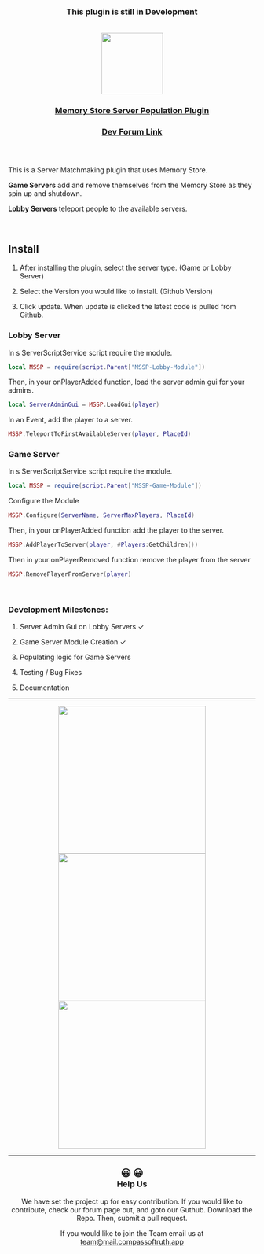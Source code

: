 <div align="center">
<h3>This plugin is still in Development</h3>
<br>
<a href="https://www.roblox.com/library/14113075182/Memory-Store-Server-Populating">
<img width=125 src="https://storage.googleapis.com/compass-of-truth/images/ToolbarOpenWidget.jpg"/>
<h3 >Memory Store Server Population Plugin</h3>
</a>
</div>
<div align="center">
<a href="https://www.roblox.com/library/14113075182/Memory-Store-Server-Populating">
<h3>Dev Forum Link<h3>
</a>
<br>
</div>

This is a Server Matchmaking plugin that uses Memory Store.

**Game Servers** add and remove themselves from the Memory Store as they spin up and shutdown.

**Lobby Servers** teleport people to the available servers.

<br>

<h2>Install</h2>

1. After installing the plugin, select the server type. (Game or Lobby Server)

2. Select the Version you would like to install. (Github Version)

3. Click update. When update is clicked the latest code is pulled from Github.
<h3>Lobby Server</h3>

<p> In s ServerScriptService script require the module.</p>

```lua
local MSSP = require(script.Parent["MSSP-Lobby-Module"])
 ```

<p> Then, in your onPlayerAdded function, load the server admin gui for your admins.</p>

```lua
local ServerAdminGui = MSSP.LoadGui(player)
 ```

<p> In an Event, add the player to a server.</p>

```lua
MSSP.TeleportToFirstAvailableServer(player, PlaceId)
 ```

<h3>Game Server</h3>

<p> In s ServerScriptService script require the module.</p>

```lua
local MSSP = require(script.Parent["MSSP-Game-Module"])
 ```

<p> Configure the Module</p>

```lua
MSSP.Configure(ServerName, ServerMaxPlayers, PlaceId)
 ```

<p> Then, in your onPlayerAdded function add the player to the server.</p>

```lua
MSSP.AddPlayerToServer(player, #Players:GetChildren())
 ```

<p> Then in your onPlayerRemoved function remove the player from the server</p>

```lua
MSSP.RemovePlayerFromServer(player)
 ```

<br>

<h3>Development Milestones:</h3>

1. Server Admin Gui on Lobby Servers &#10003;

2. Game Server Module Creation &#10003;

3. Populating logic for Game Servers

4. Testing / Bug Fixes

5. Documentation

<hr>

<div align="center">
<img width=300 src="https://storage.googleapis.com/compass-of-truth/images/PluginGui_1_1.gif"/> 
<img width=300 src="https://storage.googleapis.com/compass-of-truth/images/Plugin%20Explorer_1_2.gif"/> 
</div>
<div align="center">
<img width=300 src="https://storage.googleapis.com/compass-of-truth/images/ServerAdmin_1_2.gif"/> 
</div>
<hr>



<div align="center">
<h3><big>&#128512; &#x1F600;</big>
<br>
 Help Us
 </h3>
We have set the project up for easy contribution.
If you would like to contribute, check our forum page out, and goto our Guthub.
Download the Repo.
Then, submit a pull request.

If you would like to join the Team email us at
<a src="mailto:team@mail.compassoftruth.app">team@mail.compassoftruth.app</a>
</div>

